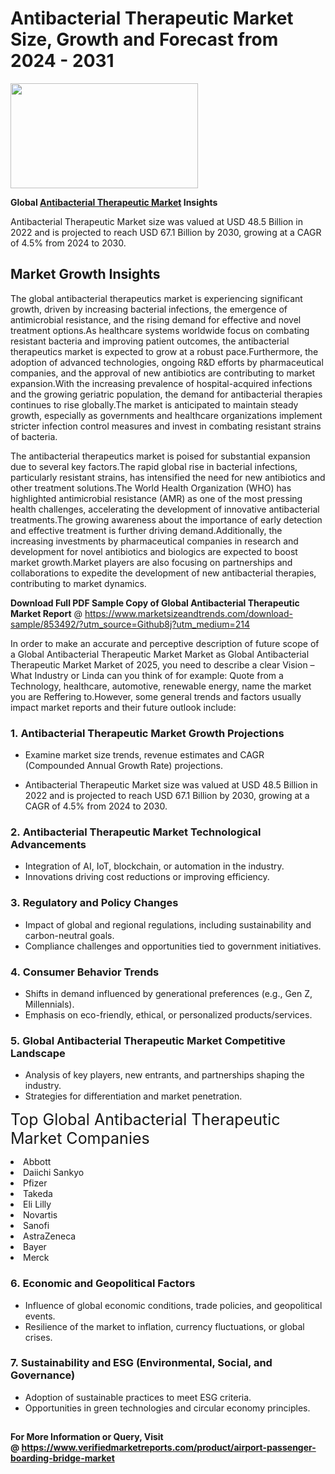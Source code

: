 <H1>Antibacterial Therapeutic Market Size, Growth and Forecast from 2024 - 2031</H1><img class="aligncenter size-medium wp-image-584254" src="https://thirdeyenews.in/wp-content/uploads/2024/09/Global-Market-Research-300x168.jpeg" alt="" width="300" height="168" /><p><strong>Global&nbsp;<a href="https://www.marketsizeandtrends.com/download-sample/853492/?utm_source=Github8j?utm_medium=214">Antibacterial Therapeutic Market</a> Insights</strong></p><p>Antibacterial Therapeutic Market size was valued at USD 48.5 Billion in 2022 and is projected to reach USD 67.1 Billion by 2030, growing at a CAGR of 4.5% from 2024 to 2030.</p><p><h2>Market Growth Insights</h2> <p>The global antibacterial therapeutics market is experiencing significant growth, driven by increasing bacterial infections, the emergence of antimicrobial resistance, and the rising demand for effective and novel treatment options.As healthcare systems worldwide focus on combating resistant bacteria and improving patient outcomes, the antibacterial therapeutics market is expected to grow at a robust pace.Furthermore, the adoption of advanced technologies, ongoing R&D efforts by pharmaceutical companies, and the approval of new antibiotics are contributing to market expansion.With the increasing prevalence of hospital-acquired infections and the growing geriatric population, the demand for antibacterial therapies continues to rise globally.The market is anticipated to maintain steady growth, especially as governments and healthcare organizations implement stricter infection control measures and invest in combating resistant strains of bacteria.</p> <p>The antibacterial therapeutics market is poised for substantial expansion due to several key factors.The rapid global rise in bacterial infections, particularly resistant strains, has intensified the need for new antibiotics and other treatment solutions.The World Health Organization (WHO) has highlighted antimicrobial resistance (AMR) as one of the most pressing health challenges, accelerating the development of innovative antibacterial treatments.The growing awareness about the importance of early detection and effective treatment is further driving demand.Additionally, the increasing investments by pharmaceutical companies in research and development for novel antibiotics and biologics are expected to boost market growth.Market players are also focusing on partnerships and collaborations to expedite the development of new antibacterial therapies, contributing to market dynamics.</p> <p><span class=""><strong>Download Full PDF Sample Copy of Global Antibacterial Therapeutic Market Report</strong> @ <a href="https://www.marketsizeandtrends.com/download-sample/853492/?utm_source=Github8j?utm_medium=214" target="_blank">https://www.marketsizeandtrends.com/download-sample/853492/?utm_source=Github8j?utm_medium=214</a></span></p><p>In order to make an accurate and perceptive description of future scope of a Global&nbsp;Antibacterial Therapeutic Market Market as Global&nbsp;Antibacterial Therapeutic Market Market of 2025, you need to describe a clear Vision &ndash; What Industry or Linda can you think of for example: Quote from a Technology, healthcare, automotive, renewable energy, name the market you are Reffering to.However, some general trends and factors usually impact market reports and their future outlook include:</p><h3>1.&nbsp;<strong>Antibacterial Therapeutic Market Growth Projections</strong></h3><ul><li>Examine market size trends, revenue estimates and CAGR (Compounded Annual Growth Rate) projections.</li><li><p>Antibacterial Therapeutic Market size was valued at USD 48.5 Billion in 2022 and is projected to reach USD 67.1 Billion by 2030, growing at a CAGR of 4.5% from 2024 to 2030.</p></li></ul><h3>2.&nbsp;<strong>Antibacterial Therapeutic Market Technological Advancements</strong></h3><ul><li>Integration of AI, IoT, blockchain, or automation in the industry.</li><li>Innovations driving cost reductions or improving efficiency.</li></ul><h3>3.&nbsp;<strong>Regulatory and Policy Changes</strong></h3><ul><li>Impact of global and regional regulations, including sustainability and carbon-neutral goals.</li><li>Compliance challenges and opportunities tied to government initiatives.</li></ul><h3>4.&nbsp;<strong>Consumer Behavior Trends</strong></h3><ul><li>Shifts in demand influenced by generational preferences (e.g., Gen Z, Millennials).</li><li>Emphasis on eco-friendly, ethical, or personalized products/services.</li></ul><h3>5.&nbsp;<strong>Global Antibacterial Therapeutic Market Competitive Landscape</strong></h3><ul><li>Analysis of key players, new entrants, and partnerships shaping the industry.</li><li>Strategies for differentiation and market penetration.</li></ul><p data-pm-slice="1 1 []"><span style="color: inherit; font-family: inherit; font-size: 25px;">Top Global Antibacterial Therapeutic Market Companies</span></p><div class="" data-test-id=""><p><li>Abbott</li><li> Daiichi Sankyo</li><li> Pfizer</li><li> Takeda</li><li> Eli Lilly</li><li> Novartis</li><li> Sanofi</li><li> AstraZeneca</li><li> Bayer</li><li> Merck</li></p></div><h3>6.&nbsp;<strong>Economic and Geopolitical Factors</strong></h3><ul><li>Influence of global economic conditions, trade policies, and geopolitical events.</li><li>Resilience of the market to inflation, currency fluctuations, or global crises.</li></ul><h3>7.&nbsp;<strong>Sustainability and ESG (Environmental, Social, and Governance)</strong></h3><ul><li>Adoption of sustainable practices to meet ESG criteria.</li><li>Opportunities in green technologies and circular economy principles.</li></ul><h2><strong style="font-size: 14px;">For More Information or Query, Visit @&nbsp;</strong><a style="background-color: #ffffff; font-size: 14px;" href="https://www.marketsizeandtrends.com/report/antibacterial-therapeutic-market/" target="_blank">https://www.verifiedmarketreports.com/product/airport-passenger-boarding-bridge-market</a></h2>